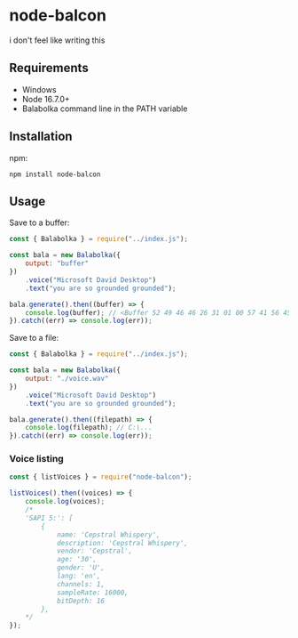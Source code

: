 # node-balcon
i don't feel like writing this

## Requirements
 - Windows
 - Node 16.7.0+
 - Balabolka command line in the PATH variable

## Installation
npm:
```
npm install node-balcon
```

## Usage
Save to a buffer:
```js
const { Balabolka } = require("../index.js");

const bala = new Balabolka({
	output: "buffer"
})
	.voice("Microsoft David Desktop")
	.text("you are so grounded grounded");

bala.generate().then((buffer) => {
	console.log(buffer); // <Buffer 52 49 46 46 26 31 01 00 57 41 56 45 66 6d 74 ... >
}).catch((err) => console.log(err));
```

Save to a file:
```js
const { Balabolka } = require("../index.js");

const bala = new Balabolka({
	output: "./voice.wav"
})
	.voice("Microsoft David Desktop")
	.text("you are so grounded grounded");

bala.generate().then((filepath) => {
	console.log(filepath); // C:\...
}).catch((err) => console.log(err));
```

### Voice listing
```js
const { listVoices } = require("node-balcon");

listVoices().then((voices) => {
	console.log(voices);
	/*
	'SAPI 5:': [
		{
			name: 'Cepstral Whispery',
			description: 'Cepstral Whispery',
			vendor: 'Cepstral',
			age: '30',
			gender: 'U',
			lang: 'en',
			channels: 1,
			sampleRate: 16000,
			bitDepth: 16
		},
	*/
});
```
